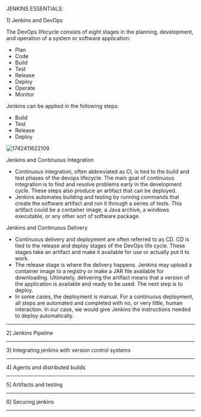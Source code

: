 JENKINS ESSENTIALS:

1] Jenkins and DevOps

The DevOps lifecycle consists of eight stages in the planning, development, and operation of a system or software application:

- Plan
- Code
- Build
- Test
- Release
- Deploy
- Operate
- Monitor

Jenkins can be applied in the following steps:

- Build
- Test
- Release
- Deploy

![1742411622109](image/Jenkinsessentials/1742411622109.png)

Jenkins and Continuous Integration

- Continuous integration, often abbreviated as CI, is tied to the build and test phases of the devops lifecycle. The main goal of continuous integration is to find and resolve problems early in the development cycle. These steps also produce an artifact that can be deployed.
- Jenkins automates building and testing by running commands that create the software artifact and run it through a series of tests. This artifact could be a container image, a Java archive, a windows executable, or any other sort of software package.

Jenkins and Continuous Delivery

- Continuous delivery and deployment are often referred to as CD. CD is tied to the release and deploy stages of the DevOps life cycle. These stages take an artifact and make it available for use or actually put it to work.
- The release stage is where the delivery happens. Jenkins may upload a container image to a registry or make a JAR file available for downloading. Ultimately, delivering the artifact means that a version of the application is available and ready to be used. The next step is to deploy.
- In some cases, the deployment is manual. For a continuous deployment, all steps are automated and completed with no, or very little, human interaction. In our case, we would give Jenkins the instructions needed to deploy automatically.

---

2] Jenkins Pipeline

---

3] Integrating jenkins with version control systems

---

4] Agents and distributed builds

---

5] Artifacts and testing

---

6] Securing jenkins

---
